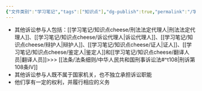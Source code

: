 ```yaml
---
{"文件类别":"学习笔记","tags":["知识点"],"dg-publish":true,"permalink":"/学习笔记/知识点cheese/其他诉讼参与人/","dgPassFrontmatter":true,"created":"2024-09-14T15:47:02.957+08:00","updated":"2024-09-30T11:35:24.378+08:00"}
---
```


- 其他诉讼参与人包括：[[学习笔记/知识点cheese/刑法法定代理人\|刑法法定代理人]]、[[学习笔记/知识点cheese/诉讼代理人\|诉讼代理人]]、[[学习笔记/知识点cheese/辩护人\|辩护人]]、[[学习笔记/知识点cheese/证人\|证人]]、[[学习笔记/知识点cheese/鉴定人\|鉴定人]]和[[学习笔记/知识点cheese/翻译人员\|翻译人员]]>>> [[法条/法条细则/中华人民共和国刑事诉讼法#^t108\|刑诉第108条Ⅳ]]
- 其他诉讼参与人既不属于国家机关，也不独立承担诉讼职能
- 他们享有一定的权利，并履行相应的义务